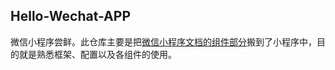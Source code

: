 ## Hello-Wechat-APP

微信小程序尝鲜。此仓库主要是把[微信小程序文档的组件部分](https://mp.weixin.qq.com/debug/wxadoc/dev/component/?t=1474974358782)搬到了小程序中，目的就是熟悉框架、配置以及各组件的使用。
